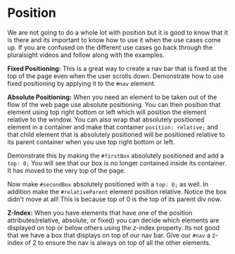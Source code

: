 # Position
We are not going to do a whole lot with position but it is good to know that it is there and its important to know how to use it when the use cases come up. If you are confused on the different use cases go back through the pluralsight videos and follow along with the examples.

__Fixed Positioning:__ This is a great way to create a nav bar that is fixed at the top of the page even when the user scrolls down. Demonstrate how to use fixed positioning by applying it to the `#nav` element.

__Absolute Positioning:__ When you need an element to be taken out of the flow of the web page use absolute positioning. You can then position that element using top right bottom or left which will position the element relative to the window. You can also wrap that absolutely positioned element in a container and make that container `position: relative;` and that child element that is absolutely positioned will be positioned relative to its parent container when you use top right bottom or left.

Demonstrate this by making the `#firstBox` absolutely positioned and add a `top: 0;` You will see that our box is no longer contained inside its container. It has moved to the very top of the page.

Now make `#secondBox` absolutely positioned  with a `top: 0;` as well. In addition make the `#relativeParent` element position relative. Notice the box didn't move at all! This is because top of 0 is the top of its parent div now.

__Z-Index:__ When you have elements that have one of the position attributes(relative, absolute, or fixed) you can decide which elements are displayed on top or below others using the z-index property. Its not good that we have a box that displays on top of our nav bar. Give our `#nav` a z-index of 2 to ensure the nav is always on top of all the other elements.